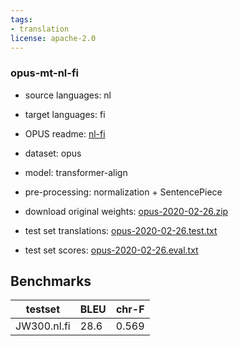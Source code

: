 ```yaml
---
tags:
- translation
license: apache-2.0
---
```


### opus-mt-nl-fi

* source languages: nl
* target languages: fi
*  OPUS readme: [nl-fi](https://github.com/Helsinki-NLP/OPUS-MT-train/blob/master/models/nl-fi/README.md)

*  dataset: opus
* model: transformer-align
* pre-processing: normalization + SentencePiece
* download original weights: [opus-2020-02-26.zip](https://object.pouta.csc.fi/OPUS-MT-models/nl-fi/opus-2020-02-26.zip)
* test set translations: [opus-2020-02-26.test.txt](https://object.pouta.csc.fi/OPUS-MT-models/nl-fi/opus-2020-02-26.test.txt)
* test set scores: [opus-2020-02-26.eval.txt](https://object.pouta.csc.fi/OPUS-MT-models/nl-fi/opus-2020-02-26.eval.txt)

## Benchmarks

| testset               | BLEU  | chr-F |
|-----------------------|-------|-------|
| JW300.nl.fi 	| 28.6 	| 0.569 |

